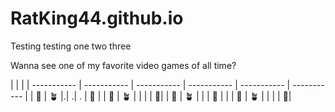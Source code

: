 # RatKing44.github.io

Testing testing one two three

Wanna see one of my favorite video games of all time?

| | |
| ----------- | ----------- | ----------- | ----------- | ----------- | ----------- |
| 🌻 | 🪴 |.| .| . | 🧟 |
| 🌻 | 🪴 | | | | 🧟|
| 🌻 | 🪴 | | | 🧟 | |
| 🌻 | 🪴 | | | | 🧟|
